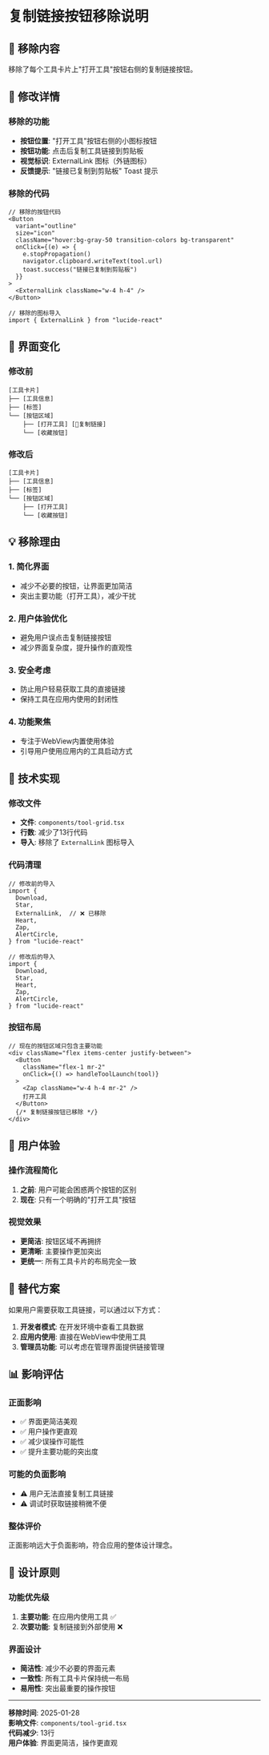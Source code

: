 # 复制链接按钮移除说明

## 🎯 移除内容

移除了每个工具卡片上"打开工具"按钮右侧的复制链接按钮。

## 📝 修改详情

### 移除的功能
- **按钮位置**: "打开工具"按钮右侧的小图标按钮
- **按钮功能**: 点击后复制工具链接到剪贴板
- **视觉标识**: ExternalLink 图标（外链图标）
- **反馈提示**: "链接已复制到剪贴板" Toast 提示

### 移除的代码
```tsx
// 移除的按钮代码
<Button 
  variant="outline" 
  size="icon" 
  className="hover:bg-gray-50 transition-colors bg-transparent"
  onClick={(e) => {
    e.stopPropagation()
    navigator.clipboard.writeText(tool.url)
    toast.success("链接已复制到剪贴板")
  }}
>
  <ExternalLink className="w-4 h-4" />
</Button>

// 移除的图标导入
import { ExternalLink } from "lucide-react"
```

## 🎨 界面变化

### 修改前
```
[工具卡片]
├── [工具信息]
├── [标签]
└── [按钮区域]
    ├── [打开工具] [🔗复制链接]
    └── [收藏按钮]
```

### 修改后
```
[工具卡片]
├── [工具信息]
├── [标签]
└── [按钮区域]
    ├── [打开工具]
    └── [收藏按钮]
```

## 💡 移除理由

### 1. 简化界面
- 减少不必要的按钮，让界面更加简洁
- 突出主要功能（打开工具），减少干扰

### 2. 用户体验优化
- 避免用户误点击复制链接按钮
- 减少界面复杂度，提升操作的直观性

### 3. 安全考虑
- 防止用户轻易获取工具的直接链接
- 保持工具在应用内使用的封闭性

### 4. 功能聚焦
- 专注于WebView内置使用体验
- 引导用户使用应用内的工具启动方式

## 🔧 技术实现

### 修改文件
- **文件**: `components/tool-grid.tsx`
- **行数**: 减少了13行代码
- **导入**: 移除了 `ExternalLink` 图标导入

### 代码清理
```tsx
// 修改前的导入
import {
  Download,
  Star,
  ExternalLink,  // ❌ 已移除
  Heart,
  Zap,
  AlertCircle,
} from "lucide-react"

// 修改后的导入
import {
  Download,
  Star,
  Heart,
  Zap,
  AlertCircle,
} from "lucide-react"
```

### 按钮布局
```tsx
// 现在的按钮区域只包含主要功能
<div className="flex items-center justify-between">
  <Button 
    className="flex-1 mr-2"
    onClick={() => handleToolLaunch(tool)}
  >
    <Zap className="w-4 h-4 mr-2" />
    打开工具
  </Button>
  {/* 复制链接按钮已移除 */}
</div>
```

## 📱 用户体验

### 操作流程简化
1. **之前**: 用户可能会困惑两个按钮的区别
2. **现在**: 只有一个明确的"打开工具"按钮

### 视觉效果
- **更简洁**: 按钮区域不再拥挤
- **更清晰**: 主要操作更加突出
- **更统一**: 所有工具卡片的布局完全一致

## 🔄 替代方案

如果用户需要获取工具链接，可以通过以下方式：
1. **开发者模式**: 在开发环境中查看工具数据
2. **应用内使用**: 直接在WebView中使用工具
3. **管理员功能**: 可以考虑在管理界面提供链接管理

## 📊 影响评估

### 正面影响
- ✅ 界面更简洁美观
- ✅ 用户操作更直观
- ✅ 减少误操作可能性
- ✅ 提升主要功能的突出度

### 可能的负面影响
- ⚠️ 用户无法直接复制工具链接
- ⚠️ 调试时获取链接稍微不便

### 整体评价
正面影响远大于负面影响，符合应用的整体设计理念。

## 🎯 设计原则

### 功能优先级
1. **主要功能**: 在应用内使用工具 ✅
2. **次要功能**: 复制链接到外部使用 ❌

### 界面设计
- **简洁性**: 减少不必要的界面元素
- **一致性**: 所有工具卡片保持统一布局
- **易用性**: 突出最重要的操作按钮

---

**移除时间**: 2025-01-28  
**影响文件**: `components/tool-grid.tsx`  
**代码减少**: 13行  
**用户体验**: 界面更简洁，操作更直观
